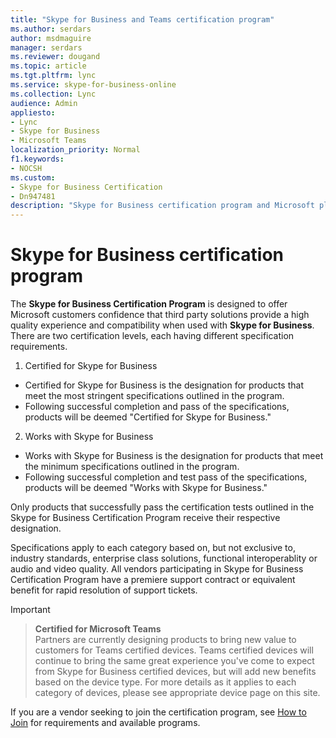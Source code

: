 ```yaml
---
title: "Skype for Business and Teams certification program"
ms.author: serdars
author: msdmaguire
manager: serdars
ms.reviewer: dougand
ms.topic: article
ms.tgt.pltfrm: lync
ms.service: skype-for-business-online
ms.collection: Lync
audience: Admin
appliesto:
- Lync
- Skype for Business 
- Microsoft Teams
localization_priority: Normal
f1.keywords:
- NOCSH
ms.custom:
- Skype for Business Certification
- Dn947481
description: "Skype for Business certification program and Microsoft plans to test and certify IP phones for Skype for Business through the Skype for Business Certification Program."
---
```


#  Skype for Business certification program

The **Skype for Business Certification Program** is designed to offer Microsoft customers confidence that third party solutions provide a high quality experience and compatibility when used with **Skype for Business**.
There are two certification levels, each having different specification requirements.

1. Certified for Skype for Business
- Certified for Skype for Business is the designation for products that meet the most stringent specifications outlined in the program.
- Following successful completion and pass of the specifications, products will be deemed "Certified for Skype for Business."
2. Works with Skype for Business
- Works with Skype for Business is the designation for products that meet the minimum specifications outlined in the program. 
- Following successful completion and test pass of the specifications, products will be deemed "Works with Skype for Business."

Only products that successfully pass the certification tests outlined in the Skype for Business Certification Program receive their respective designation.

Specifications apply to each category based on, but not exclusive to, industry standards, enterprise class solutions, functional interoperablity or audio and video quality. All vendors participating in Skype for Business Certification Program have a premiere support contract or equivalent benefit for rapid resolution of support tickets.

> [!IMPORTANT]  

> **Certified for Microsoft Teams** <br/> Partners are currently designing products to bring new value to customers for Teams certified devices. Teams certified devices will continue to bring the same great experience you've come to expect from Skype for Business certified devices, but will add new benefits based on the device type. For more details as it applies to each category of devices, please see appropriate device page on this site.

If you are a vendor seeking to join the certification program, see [How to Join](how-to-join.md) for requirements and available programs.
